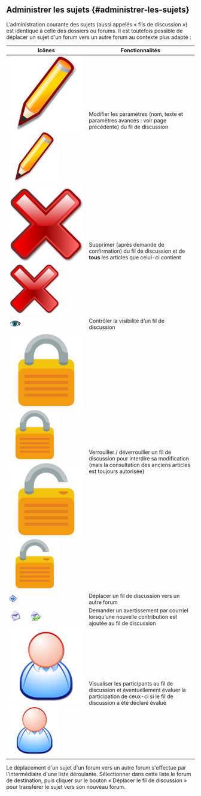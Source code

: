 ## Administrer les sujets {#administrer-les-sujets}

L’administration courante des sujets (aussi appelés « fils de discussion ») est identique à celle des dossiers ou forums. Il est toutefois possible de déplacer un sujet d&#039;un forum vers un autre forum au contexte plus adapté :

| Icônes | Fonctionnalités |
| --- | --- |
| ![](../assets/image94.svg)![](../assets/image94.png) | Modifier les paramètres (nom, texte et paramètres avancés : voir page précédente) du fil de discussion |
| ![](../assets/image95.svg)![](../assets/image95.png) | Supprimer (après demande de confirmation) du fil de discussion et de **tous** les articles que celui-ci contient |
| ![](../assets/image96.png) | Contrôler la visibilité d’un fil de discussion |
| ![](../assets/image97.svg)![](../assets/image97.png)![](../assets/image98.svg)![](../assets/image98.png) | Verrouiller / déverrouiller un fil de discussion pour interdire sa modification (mais la consultation des anciens articles est toujours autorisée) |
| ![](../assets/graphics129.png) | Déplacer un fil de discussion vers un autre forum |
| ![](../assets/images68.png) | Demander un avertissement par courriel lorsqu’une nouvelle contribution est ajoutée au fil de discussion |
| ![](../assets/image103.svg)![](../assets/image103.png) | Visualiser les participants au fil de discussion et éventuellement évaluer la participation de ceux-ci si le fil de discussion a été déclaré évalué |

Le déplacement d&#039;un sujet d&#039;un forum vers un autre forum s&#039;effectue par l&#039;intermédiaire d&#039;une liste déroulante. Sélectionner dans cette liste le forum de destination, puis cliquer sur le bouton « Déplacer le fil de discussion » pour transférer le sujet vers son nouveau forum.